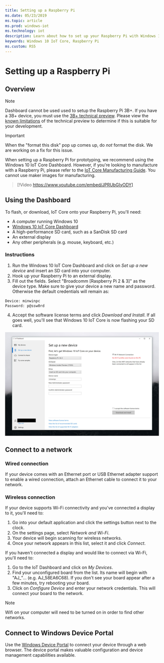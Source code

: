 ```yaml
---
title: Setting up a Raspberry Pi
ms.date: 05/23/2019
ms.topic: article
ms.prod: windows-iot
ms.technology: iot
description: Learn about how to set up your Raspberry Pi with Windows 10 IoT Core. Use the dashboard, connect to a network, and connect to Windows Device Portal.
keywords: Windows 10 IoT Core, Raspberry Pi
ms.custom: RS5
---
```


# Setting up a Raspberry Pi

## Overview

> [!NOTE]
> Dashboard cannot be used used to setup the Raspberry Pi 3B+. If you have a 3B+ device, you must use the [3B+ technical preview](https://www.microsoft.com/en-us/software-download/windowsiot). Please view the [known limitations](../troubleshooting.md) of the technical preview to determine if this is suitable for your development.

> [!IMPORTANT]
> When the "format this disk" pop up comes up, do _not_ format the disk. We are working on a fix for this issue.

When setting up a Raspberry Pi for prototyping, we recommend using the Windows 10 IoT Core Dashboard. However, if you're looking to manufacture with a Raspberry Pi, please refer to the [IoT Core Manufacturing Guide](/windows-hardware/manufacture/iot/iot-core-manufacturing-guide). You cannot use maker images for manufacturing.
<br>
> [!Video https://www.youtube.com/embed/JPRUbGIyODY]

## Using the Dashboard

To flash, or download, IoT Core onto your Raspberry Pi, you'll need:
* A computer running Windows 10 
* [Windows 10 IoT Core Dashboard](../downloads.md)
* A high-performance SD card, such as a SanDisk SD card
* An external display
* Any other peripherals (e.g. mouse, keyboard, etc.)

### Instructions

1. Run the Windows 10 IoT Core Dashboard and click on *Set up a new device* and insert an SD card into your computer.
2. Hook up your Raspberry Pi to an external display.
3. Fill out the fields. Select "Broadcomm [Raspberry Pi 2 & 3]" as the device type. Make sure to give your device a new name and password. Otherwise the default credentials will remain as:

```
Device: minwinpc
Password: p@ssw0rd
```

4. Accept the software license terms and click *Download and Install*. If all goes well, you'll see that Windows 10 IoT Core is now flashing your SD card.

![Dashboard screenshot](../media/DeviceSetup/Dashboard-Screenshot.jpg)

## Connect to a network
### Wired connection
If your device comes with an Ethernet port or USB Ethernet adapter support to enable a wired connection, attach an Ethernet cable to connect it to your network.

### Wireless connection
If your device supports Wi-Fi connectivity and you've connected a display to it, you'll need to:

1. Go into your default application and click the settings button next to the clock.
2. On the settings page, select _Network and Wi-Fi_.
3. Your device will begin scanning for wireless networks.
4. Once your network appears in this list, select it and click _Connect_.

If you haven't connected a display and would like to connect via Wi-Fi, you'll need to:

1. Go to the IoT Dashboard and click on _My Devices_.
2. Find your unconfigured board from the list. Its name will begin with "AJ_"... (e.g. AJ_58EA6C68). If you don't see your board appear after a few minutes, try rebooting your board.
3. Click on _Configure Device_ and enter your network credentials. This will connect your board to the network.

> [!NOTE]
> Wifi on your computer will need to be turned on in order to find other networks.

## Connect to Windows Device Portal

Use the [Windows Device Portal](../manage-your-device/DevicePortal.md) to connect your device through a web browser. The device portal makes valuable configuration and device management capabilities available.

